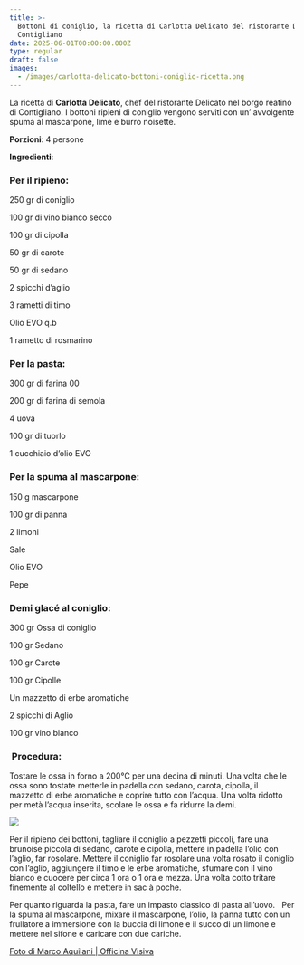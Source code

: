 ```yaml
---
title: >-
  Bottoni di coniglio, la ricetta di Carlotta Delicato del ristorante Delicato a
  Contigliano
date: 2025-06-01T00:00:00.000Z
type: regular
draft: false
images:
  - /images/carlotta-delicato-bottoni-coniglio-ricetta.png
---
```


La ricetta di **Carlotta Delicato**, chef del ristorante Delicato nel borgo reatino di Contigliano. I bottoni ripieni di coniglio vengono serviti con un’ avvolgente spuma al mascarpone, lime e burro noisette.

**Porzioni**: 4 persone 

**Ingredienti**: 

### Per il ripieno: 

250 gr di coniglio 

100 gr di vino bianco secco  

100 gr di cipolla  

50 gr di carote  

50 gr di sedano  

2 spicchi d’aglio  

3 rametti di timo  

Olio EVO q.b 

1 rametto di rosmarino 

### Per la pasta: 

300 gr di farina 00 

200 gr di farina di semola  

4 uova  

100 gr di tuorlo  

1 cucchiaio d’olio EVO   

### Per la spuma al mascarpone: 

150 g mascarpone 

100 gr di panna  

2 limoni  

Sale  

Olio EVO 

Pepe  

### Demi glacé al coniglio: 

300 gr Ossa di coniglio  

100 gr Sedano  

100 gr Carote  

100 gr Cipolle  

Un mazzetto di erbe aromatiche  

2 spicchi di Aglio  

100 gr vino bianco 

###  Procedura: 

Tostare le ossa in forno a 200°C per una decina di minuti. Una volta che le ossa sono tostate metterle in padella con sedano, carota, cipolla, il mazzetto di erbe aromatiche e coprire tutto con l’acqua. Una volta ridotto per metà l’acqua inserita, scolare le ossa e fa ridurre la demi.  

![](/images/bottoni-coniglio-carlotta-delicato.jpg)

Per il ripieno dei bottoni, tagliare il coniglio a pezzetti piccoli, fare una brunoise piccola di sedano, carote e cipolla, mettere in padella l’olio con l’aglio, far rosolare. Mettere il coniglio far rosolare una volta rosato il coniglio con l’aglio, aggiungere il timo e le erbe aromatiche, sfumare con il vino bianco e cuocere per circa 1 ora o 1 ora e mezza. Una volta cotto tritare finemente al coltello e mettere in sac à poche. 

Per quanto riguarda la pasta, fare un impasto classico di pasta all’uovo.   Per la spuma al mascarpone, mixare il mascarpone, l’olio, la panna tutto con un frullatore a immersione con la buccia di limone e il succo di un limone e mettere nel sifone e caricare con due cariche.  

[Foto di Marco Aquilani | Officina Visiva](https://www.officinavisiva.it)
